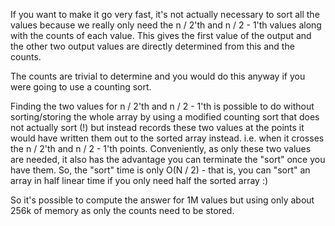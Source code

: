 If you want to make it go very fast, it's not actually necessary to sort all the values because we
really only need the n / 2'th and n / 2 - 1'th values along with the counts of each value. This gives
the first value of the output and the other two output values are directly determined from this and
the counts.

The counts are trivial to determine and you would do this anyway if you were going to use a counting
sort.

Finding the two values for n / 2'th and n / 2 - 1'th is possible to do without sorting/storing the
whole array by using a modified counting sort that does not actually sort (!) but instead records these
two values at the points it would have written them out to the sorted array instead. i.e. when it
crosses the n / 2'th and n / 2 - 1'th points. Conveniently, as only these two values are needed, it
also has the advantage you can terminate the "sort" once you have them. So, the "sort" time is
only O(N / 2) - that is, you can "sort" an array in half linear time if you only need half the sorted 
array :)

So it's possible to compute the answer for 1M values but using only about 256k of memory as only the
counts need to be stored.

